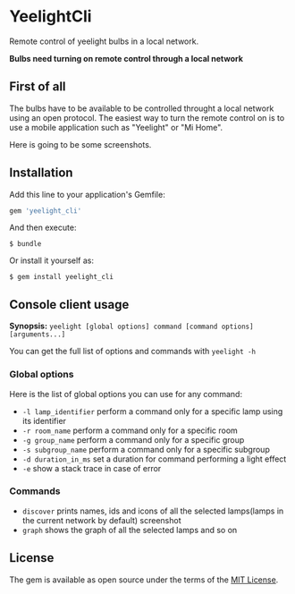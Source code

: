 # YeelightCli

Remote control of yeelight bulbs in a local network.

**Bulbs need turning on remote control through a local network**

## First of all
  The bulbs have to be available to be controlled throught a local network using an open protocol. The easiest way to turn the remote control on is to use a mobile application such as "Yeelight" or "Mi Home".
  
  Here is going to be some screenshots.

## Installation

Add this line to your application's Gemfile:

```ruby
gem 'yeelight_cli'
```

And then execute:

    $ bundle

Or install it yourself as:

    $ gem install yeelight_cli

## Console client usage

**Synopsis:** `yeelight [global options] command [command options] [arguments...]`

You can get the full list of options and commands with `yeelight -h`

### Global options
Here is the list of global options you can use for any command:
* `-l lamp_identifier` perform a command only for a specific lamp using its identifier
* `-r room_name` perform a command only for a specific room
* `-g group_name` perform a command only for a specific group
* `-s subgroup_name` perform a command only for a specific subgroup
* `-d duration_in_ms` set a duration for command performing a light effect
* `-e` show a stack trace in case of error

### Commands
* `discover` prints names, ids and icons of all the selected lamps(lamps in the current network by default)
 screenshot
* `graph` shows the graph of all the selected lamps
and so on

## License

The gem is available as open source under the terms of the [MIT License](https://opensource.org/licenses/MIT).
